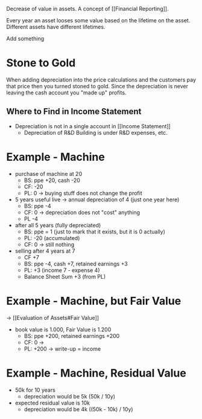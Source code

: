 
Decrease of value in assets. A concept of [[Financial Reporting]].

Every year an asset looses some value based on the lifetime on the asset. Different assets have different lifetimes. 

Add something

# Stone to Gold
When adding depreciation into the price calculations and the customers pay that price then you turned stoned to gold. Since the depreciation is never leaving the cash account you "made up" profits.
## Where to Find in Income Statement
- Depreciation is not in a single account in [[Income Statement]]
	- Depreciation of R&D Building is under R&D expenses, etc.
# Example - Machine 
- purchase of machine at 20
	- BS: ppe +20, cash -20
	- CF: -20
	- PL: 0 -> buying stuff does not change the profit
- 5 years useful live -> annual depreciation of 4 (just one year here)
	- BS: ppe -4
	- CF: 0 -> depreciation does not "cost" anything
	- PL -4 
- after all 5 years (fully depreciated)
	- BS: ppe = 1 (just to mark that it exists, but it is 0 actually)
	- PL: -20 (accumulated)
	- CF: 0 -> still nothing
- selling after 4 years at 7 
	- CF +7
	- BS: ppe -4, cash +7, retained earnings +3
	- PL: +3 (income 7 - expense 4)
	- Balance Sheet Sum +3 (from PL)

# Example - Machine, but Fair Value
-> [[Evaluation of Assets#Fair Value]]

- book value is 1.000, Fair Value is 1.200
	- BS: ppe +200, retained earnings +200
	- CF: 0 -> 
	- PL: +200 -> write-up = income
# Example - Machine, Residual Value
- 50k for 10 years
	- depreciation would be 5k (50k / 10y)
- expected residual value is 10k
	- depreciation would be 4k ((50k - 10k) / 10y)

